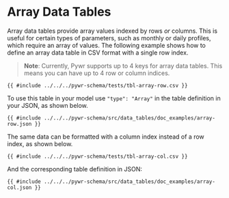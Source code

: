 # Array Data Tables

Array data tables provide array values indexed by rows *or* columns. This is useful for certain types of parameters,
such as monthly or daily profiles, which require an array of values. The following example shows how to define
an array data table in CSV format with a single row index.

> **Note**: Currently, Pywr supports up to 4 keys for array data tables. This means you can have up to 4 row or column
> indices.


[//]: # (@formatter:off)

```csv,ignore
{{ #include ../../../pywr-schema/tests/tbl-array-row.csv }}
```

[//]: # (@formatter:on)

To use this table in your model use `"type": "Array"` in the table definition in your JSON, as shown below.

[//]: # (@formatter:off)

```json,ignore
{{ #include ../../../pywr-schema/src/data_tables/doc_examples/array-row.json }}
```

[//]: # (@formatter:on)


The same data can be formatted with a column index instead of a row index, as shown below.

[//]: # (@formatter:off)

```csv,ignore
{{ #include ../../../pywr-schema/tests/tbl-array-col.csv }}
```

[//]: # (@formatter:on)

And the corresponding table definition in JSON:

[//]: # (@formatter:off)

```json,ignore
{{ #include ../../../pywr-schema/src/data_tables/doc_examples/array-col.json }}
```

[//]: # (@formatter:on)
